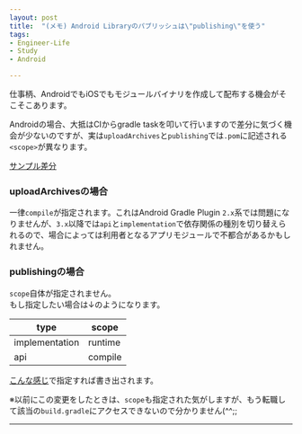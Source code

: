 ```yaml
---
layout: post
title:  "(メモ) Android Libraryのパブリッシュは\"publishing\"を使う"
tags:
- Engineer-Life
- Study
- Android

---
```


仕事柄、AndroidでもiOSでもモジュールバイナリを作成して配布する機会がそこそこあります。

Androidの場合、大抵はCIからgradle taskを叩いて行いますので差分に気づく機会が少ないのですが、実は`uploadArchives`と`publishing`では`.pom`に記述される`<scope>`が異なります。

[サンプル差分](https://github.com/WataruSuzuki/Playground-Android-Library/pull/2/files)

### uploadArchivesの場合

一律`compile`が指定されます。これはAndroid Gradle Plugin `2.x`系では問題になりませんが、`3.x`以降では`api`と`implementation`で依存関係の種別を切り替えられるので、場合によっては利用者となるアプリモジュールで不都合があるかもしれません。

### publishingの場合

`scope`自体が指定されません。  
もし指定したい場合は↓のようになります。

| type | scope |
|--|--|
| implementation | runtime |
| api | compile |

[こんな感じ](https://github.com/WataruSuzuki/Playground-Android-Library/pull/2/files#r556401871)で指定すれば書き出されます。

※以前にこの変更をしたときは、`scope`も指定された気がしますが、もう転職して該当の`build.gradle`にアクセスできないので分かりません(^^;;

----------
